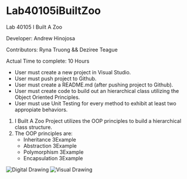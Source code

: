 # Lab40105iBuiltZoo

Lab 40105 I Built A Zoo

Developer: Andrew Hinojosa

Contributors: Ryna Truong && Deziree Teague


Actual Time to complete: 10 Hours

* User must create a new project in Visual Studio. 
* User must push project to Github.
* User must create a README.md (after pushing project to Github).
* User must create code to build out an hierarchical class utilizing the Object Oriented Principles.
* User must use Unit Testing for every method to exhibit at least two appropiate behaviors.

1. I Built A Zoo Project utilizes the OOP principles to build a hierarchical class structure.
2. The OOP principles are:
	- Inheritance
		3Example
	- Abstraction
		3Example
	- Polymorphism
		3Example
	- Encapsulation
		3Example

![Digital Drawing](https://github.com/drewsview34/Lab40105iBuiltZoo/blob/master/Digit%20Diagram.PNG)
![Visual Drawing](https://github.com/drewsview34/Lab40105iBuiltZoo/blob/master/assets/Lab40105iBuiltAZoo.PNG)